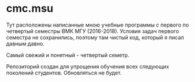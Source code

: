 # cmc.msu
Тут расположены написанные мною учебные программы с первого по четвертый семестры ВМК МГУ (2016-2018). 
Условия задач первого семестра не сохранились, поэтому там чистый код, который я писал давным давно. 

Самый свежий и понятный - четвертый семетр. 

Репозиторий создан для упрощения обучения всех следующих поколений студентов. Обновляться не будет.

